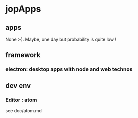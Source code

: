# jopApps

## apps
None :-). Maybe, one day but probability is quite low !

## framework

### electron: desktop apps with node and web technos

## dev env

### Editor : atom
see doc/atom.md
